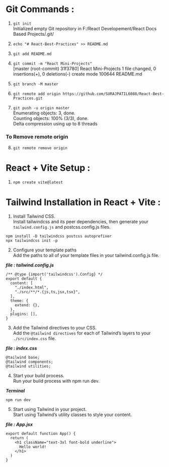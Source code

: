 # Git Commands : 

1. `git init` <br>
Initialized empty Git repository in F:/React Developement/React Docs Based Projects/.git/

2. `echo "# React-Best-Practices" >> README.md`
3. `git add README.md`
4. `git commit -m "React Mini-Projects"` <br>
[master (root-commit) 31f3780] React Mini-Projects
 1 file changed, 0 insertions(+), 0 deletions(-)
 create mode 100644 README.md

5. `git branch -M master`
6. `git remote add origin https://github.com/SURAJPATIL6088/React-Best-Practices.git`

7. `git push -u origin master` <br>
Enumerating objects: 3, done. <br>
Counting objects: 100% (3/3), done. <br>
Delta compression using up to 8 threads

### To Remove remote origin
8. `git remote remove origin`

# React + Vite Setup : 

1. `npm create vite@latest`

# Tailwind Installation in React + Vite : 
1. Install Tailwind CSS. <br>
Install tailwindcss and its peer dependencies, then generate your `tailwind.config.js` and postcss.config.js files.

```
npm install -D tailwindcss postcss autoprefixer
npx tailwindcss init -p
```

2. Configure your template paths <br>
Add the paths to all of your template files in your tailwind.config.js file.

***file : tailwind.config.js***
```
/** @type {import('tailwindcss').Config} */
export default {
  content: [
    "./index.html",
    "./src/**/*.{js,ts,jsx,tsx}",
  ],
  theme: {
    extend: {},
  },
  plugins: [],
}
```


3. Add the Tailwind directives to your CSS. <br>
Add the `@tailwind directives` for each of   Tailwind’s layers to your `./src/index.css` file.

***file : index.css***
```
@tailwind base;
@tailwind components;
@tailwind utilities;
```

4. Start your build process. <br>
Run your build process with npm run dev.

***Terminal***
```
npm run dev
```
5. Start using Tailwind in your project. <br>
Start using Tailwind’s utility classes to style your content.

***file : App.jsx***
```
export default function App() {
  return (
    <h1 className="text-3xl font-bold underline">
      Hello world!
    </h1>
  )
}
```
